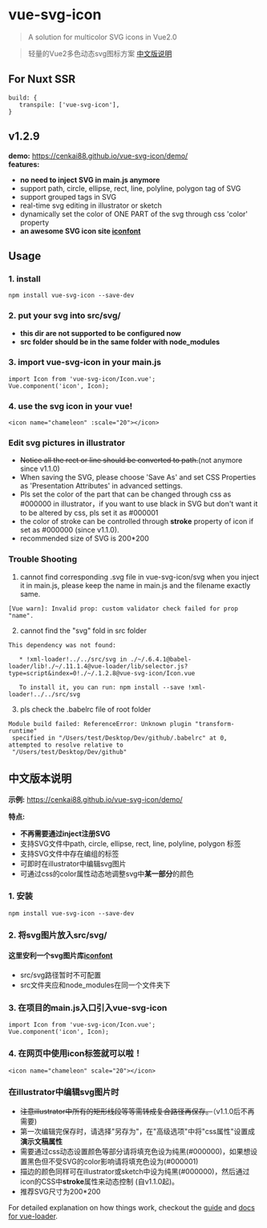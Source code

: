 vue-svg-icon
============

> A solution for multicolor SVG icons in Vue2.0

> 轻量的Vue2多色动态svg图标方案 [中文版说明](#chineseversion)

## For Nuxt SSR

```
build: {
   transpile: ['vue-svg-icon'],
}
```

## v1.2.9

**demo:** https://cenkai88.github.io/vue-svg-icon/demo/  
**features:** 
- **no need to inject SVG in main.js anymore**
- support path, circle, ellipse, rect, line, polyline, polygon tag of SVG
- support grouped tags in SVG
- real-time svg editing in illustrator or sketch
- dynamically set the color of ONE PART of the svg through css 'color' property  
- **an awesome SVG icon site [iconfont](http://www.iconfont.cn)**

## Usage

### 1. install

```
npm install vue-svg-icon --save-dev
```

### 2. put your svg into src/svg/

- **this dir are not supported to be configured now**  
- **src folder should be in the same folder with node_modules**

### 3. import vue-svg-icon in your main.js

```
import Icon from 'vue-svg-icon/Icon.vue';
Vue.component('icon', Icon);  
```

### 4. use the svg icon in your vue!

```
<icon name="chameleon" :scale="20"></icon>
```

### Edit svg pictures in illustrator

- ~~Notice all the rect or line should be converted to path.~~(not anymore since v1.1.0)   
- When saving the SVG, please choose 'Save As' and set CSS Properties as 'Presentation Attributes' in advanced settings.
- Pls set the color of the part that can be changed through css as #000000 in illustrator，if you want to use black in SVG but don't want it to be altered by css, pls set it as #000001
- the color of stroke can be controlled through **stroke** property of icon if set as #000000 (since v1.1.0).
- recommended size of SVG is 200*200

### Trouble Shooting

1. cannot find corresponding .svg file in vue-svg-icon/svg when you inject it in main.js, please keep the name in main.js and the filename exactly same.

```
[Vue warn]: Invalid prop: custom validator check failed for prop "name". 
```

2. cannot find the "svg" fold in src folder

```
This dependency was not found:
   
   * !xml-loader!../../src/svg in ./~/.6.4.1@babel-loader/lib!./~/.11.1.4@vue-loader/lib/selector.js?type=script&index=0!./~/.1.2.8@vue-svg-icon/Icon.vue
   
   To install it, you can run: npm install --save !xml-loader!../../src/svg
```

3. pls check the .babelrc file of root folder

```
Module build failed: ReferenceError: Unknown plugin "transform-runtime"
 specified in "/Users/test/Desktop/Dev/github/.babelrc" at 0, attempted to resolve relative to 
 "/Users/test/Desktop/Dev/github"
```

## 中文版本说明

**示例:** https://cenkai88.github.io/vue-svg-icon/demo/  

**特点:** 

- **不再需要通过inject注册SVG**
- 支持SVG文件中path, circle, ellipse, rect, line, polyline, polygon 标签
- 支持SVG文件中存在编组的标签
- 可即时在illustrator中编辑svg图片
- 可通过css的color属性动态地调整svg中**某一部分**的颜色

### 1. 安装

```
npm install vue-svg-icon --save-dev
```

### 2. 将svg图片放入src/svg/
#### 这里安利一个svg图片库[iconfont](http://www.iconfont.cn/plus)
- src/svg路径暂时不可配置
- src文件夹应和node_modules在同一个文件夹下

### 3. 在项目的main.js入口引入vue-svg-icon

```
import Icon from 'vue-svg-icon/Icon.vue';
Vue.component('icon', Icon); 
```

### 4. 在网页中使用icon标签就可以啦！

```
<icon name="chameleon" scale="20"></icon>
```

### 在illustrator中编辑svg图片时

- ~~注意illustrator中所有的矩形线段等等需转成复合路径再保存。~~（v1.1.0后不再需要)
- 第一次编辑完保存时，请选择"另存为"，在"高级选项"中将"css属性"设置成**演示文稿属性**  
- 需要通过css动态设置颜色等部分请将填充色设为纯黑(#000000)，如果想设置黑色但不受SVG的color影响请将填充色设为(#000001)
- 描边的颜色同样可在illustrator或sketch中设为纯黑(#000000)，然后通过icon的CSS中**stroke**属性来动态控制 (自v1.1.0起)。
- 推荐SVG尺寸为200*200

For detailed explanation on how things work, checkout the [guide](http://vuejs-templates.github.io/webpack/) and [docs for vue-loader](http://vuejs.github.io/vue-loader).
